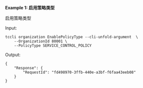 **Example 1: 启用策略类型**

启用策略类型

Input: 

```
tccli organization EnablePolicyType --cli-unfold-argument  \
    --OrganizationId 80001 \
    --PolicyType SERVICE_CONTROL_POLICY
```

Output: 
```
{
    "Response": {
        "RequestId": "fd498970-3ffb-440e-a3bf-f6faa43eeb08"
    }
}
```

